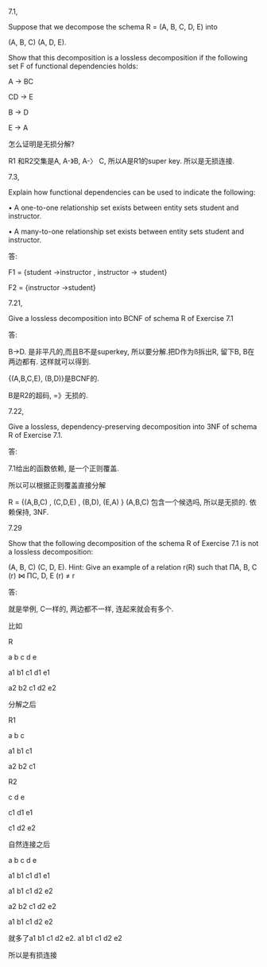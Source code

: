 7.1, 

Suppose that we decompose the schema R = (A, B, C, D, E) into 

(A, B, C) (A, D, E). 

Show that this decomposition is a lossless decomposition if the following set F of functional dependencies holds: 

A → BC 

CD → E 

B → D 

E → A

怎么证明是无损分解?

R1 和R2交集是A, A-》B, A-〉 C,  所以A是R1的super key. 所以是无损连接.

7.3, 

Explain how functional dependencies can be used to indicate the following: 

• A one-to-one relationship set exists between entity sets student and instructor. 

• A many-to-one relationship set exists between entity sets student and instructor.

答: 

F1 = {student ->instructor , instructor -> student}

F2 = {instructor ->student}

7.21, 

Give a lossless decomposition into BCNF of schema R of Exercise 7.1

答: 

B->D. 是非平凡的,而且B不是superkey, 所以要分解.把D作为ß拆出R, 留下B, B在两边都有. 这样就可以得到.

{(A,B,C,E), (B,D)}是BCNF的.

B是R2的超码, =》无损的.

7.22, 

Give a lossless, dependency-preserving decomposition into 3NF of schema R of Exercise 7.1.

答: 

7.1给出的函数依赖, 是一个正则覆盖. 

所以可以根据正则覆盖直接分解

R = {(A,B,C) , (C,D,E) , (B,D), (E,A) } (A,B,C)  包含一个候选吗, 所以是无损的. 依赖保持, 3NF.

7.29

Show that the following decomposition of the schema R of Exercise 7.1 is not a lossless decomposition: 

(A, B, C) (C, D, E). Hint: Give an example of a relation r(R) such that ΠA, B, C (r) ⋈ ΠC, D, E (r) ≠ r

答: 

就是举例, C一样的, 两边都不一样, 连起来就会有多个.

比如 

R

a b c d e 

a1 b1 c1 d1 e1

a2 b2 c1 d2 e2

分解之后

R1

a b c 

a1 b1 c1 

a2 b2 c1 

R2 

c d e 

 c1 d1 e1

c1 d2 e2

自然连接之后

a b c d e 

a1 b1 c1 d1 e1

a1 b1 c1 d2 e2

a2 b2 c1 d2 e2

a1 b1  c1 d2 e2 

就多了a1 b1  c1 d2 e2. a1 b1 c1 d2 e2 

所以是有损连接
